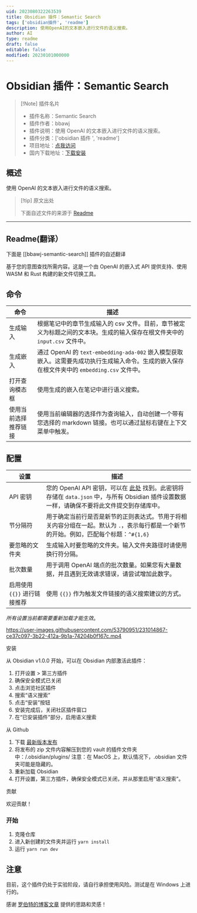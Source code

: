 ```yaml
---
uid: 2023080322263539
title: Obsidian 插件：Semantic Search
tags: ['obsidian插件', 'readme']
description: 使用OpenAI的文本嵌入进行文件的语义搜索。
author: AI
type: readme
draft: false
editable: false
modified: 20230101000000
---
```


# Obsidian 插件：Semantic Search

> [!Note] 插件名片
> - 插件名称：Semantic Search
> - 插件作者：bbawj
> - 插件说明：使用 OpenAI 的文本嵌入进行文件的语义搜索。
> - 插件分类：['obsidian 插件 ', 'readme']
> - 项目地址：[点我访问](https://github.com/bbawj/obsidian-semantic-search)
> - 国内下载地址：[下载安装](https://pkmer.cn/products/plugin/pluginMarket/?bbawj-semantic-search)

## 概述

使用 OpenAI 的文本嵌入进行文件的语义搜索。

> [!tip] 原文出处
>
>下面自述文件的来源于 [Readme](https://ghproxy.net/https://raw.githubusercontent.com/bbawj/obsidian-semantic-search/main/README.md)
>

---

## Readme(翻译）

下面是 [[bbawj-semantic-search]] 插件的自述翻译

基于您的意图查找所需内容。这是一个由 OpenAI 的嵌入式 API 提供支持、使用 WASM 和 Rust 构建的新文件切换工具。

## 命令

|命令|描述|
|-------|-----------|
|生成输入|根据笔记中的章节生成输入的 csv 文件。目前，章节被定义为标题之间的文本块。生成的输入保存在根文件夹中的 `input.csv` 文件中。
|生成嵌入|通过 OpenAI 的 `text-embedding-ada-002` 嵌入模型获取嵌入。这需要先成功执行生成输入命令。生成的嵌入保存在根文件夹中的 `embedding.csv` 文件中。
|打开查询模态框|使用生成的嵌入在笔记中进行语义搜索。
|使用当前选择推荐链接|使用当前编辑器的选择作为查询输入，自动创建一个带有您选择的 markdown 链接。也可以通过鼠标右键在上下文菜单中触发。

## 配置

|设置|描述|
|-------|-----------|
|API 密钥| 您的 OpenAI API 密钥，可以在 [此处](https://platform.openai.com/account/api-keys) 找到。此密钥将存储在 `data.json` 中，与所有 Obsidian 插件设置数据一样，请确保不要将此文件提交到存储库中。
|节分隔符| 用于确定当前行是否是新节的正则表达式。节用于将相关内容分组在一起。默认为 `.`，表示每行都是一个新节的开始。例如，匹配每个标题：`^#{1,6} `
|要忽略的文件夹| 生成输入时要忽略的文件夹。输入文件夹路径时请使用换行符分隔。
|批次数量| 用于调用 OpenAI 端点的批次数量。如果您有大量数据，并且遇到无效请求错误，请尝试增加此数字。
|启用使用 `{{}}` 进行链接推荐| 使用 `{{}}` 作为触发文件链接的语义搜索建议的方式。

*所有设置当前都需要重新加载才能生效*。

<https://user-images.githubusercontent.com/53790951/231014867-ce37c097-3b22-412a-9b1a-74204b0f167c.mp4>

安装

从 Obsidian v1.0.0 开始，可以在 Obsidian 内部激活此插件：

1. 打开设置 > 第三方插件
2. 确保安全模式已关闭
3. 点击浏览社区插件
4. 搜索“语义搜索”
5. 点击“安装”按钮
6. 安装完成后，关闭社区插件窗口
7. 在“已安装插件”部分，启用语义搜索

从 Github

1. 下载 [最新版本发布](https://github.com/bbawj/obsidian-semantic-search/releases)
2. 将发布的 zip 文件内容解压到您的 vault 的插件文件夹中：<vault>/.obsidian/plugins/ 注意：在 MacOS 上，默认情况下，.obsidian 文件夹可能是隐藏的。
3. 重新加载 Obsidian
4. 打开设置，第三方插件，确保安全模式已关闭，并从那里启用“语义搜索”。

贡献

欢迎贡献！

### 开始

1. 克隆仓库
2. 进入新创建的文件夹并运行 `yarn install`
3. 运行 `yarn run dev`

## 注意

目前，这个插件仍处于实验阶段，请自行承担使用风险。测试是在 Windows 上进行的。

感谢 [罗伯特的博客文章](https://reasonabledeviations.com/2023/02/05/gpt-for-second-brain/?utm_source=pocket_saves) 提供的思路和灵感！
